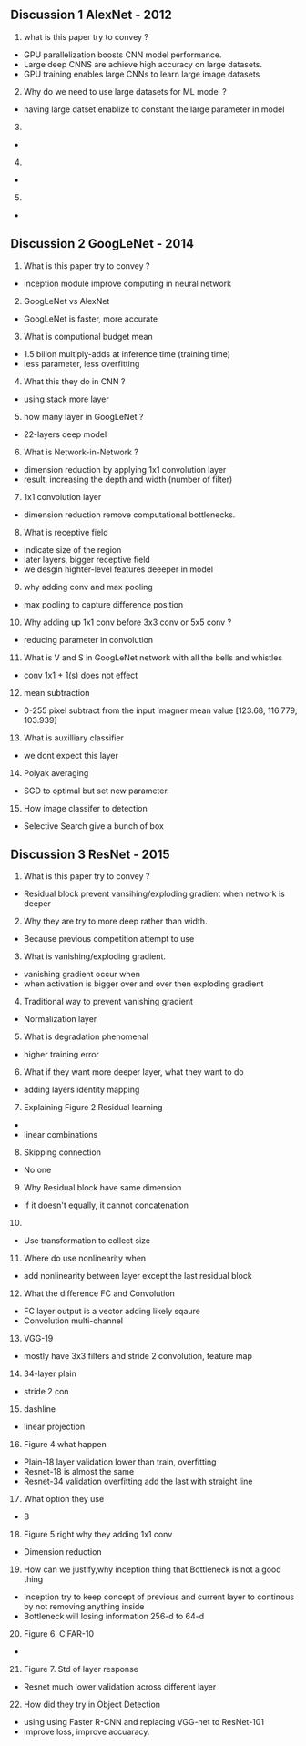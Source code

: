 ## Discussion 1 AlexNet - 2012
1. what is this paper try to convey ?
- GPU parallelization boosts CNN model performance.
- Large deep CNNS are achieve high accuracy on large datasets.
- GPU training enables large CNNs to learn large image datasets
2. Why do we need to use large datasets for ML model ?
- having large datset enablize to constant the large parameter in model
3. 
-  
4. 
- 
5. 
- 

## Discussion 2 GoogLeNet - 2014
1. What is this paper try to convey ?
- inception module improve computing in neural network
2. GoogLeNet vs AlexNet 
- GoogLeNet is faster, more accurate 
3. What is computional budget mean
-  1.5 billon multiply-adds at inference time (training time)
- less parameter, less overfitting
4. What this they do in CNN ?
- using stack more layer
5. how many layer in GoogLeNet ?
- 22-layers deep model 
6. What is Network-in-Network ?
- dimension reduction by applying 1x1 convolution layer
- result, increasing the depth and width (number of filter)
7. 1x1 convolution layer
- dimension reduction remove computational bottlenecks.
8. What is receptive field 
- indicate size of the region
- later layers, bigger receptive field
- we desgin highter-level features deeeper in model
9. why adding conv and max pooling 
- max pooling to capture difference position
10. Why adding up 1x1 conv before 3x3 conv or 5x5 conv ?
- reducing parameter in convolution
11. What is V and S in  GoogLeNet network with all the bells and whistles
- conv 1x1 + 1(s) does not effect 
12. mean subtraction 
- 0-255 pixel subtract from the input imagner mean value [123.68, 116.779, 103.939]
13. What is auxilliary classifier
- we dont expect this layer
14. Polyak averaging
- SGD to optimal but set new parameter.
15. How image classifer to detection 
- Selective Search give a bunch of box


## Discussion 3 ResNet - 2015
1. What is this paper try to convey ?
- Residual block prevent vansihing/exploding gradient when network is deeper
2. Why they are try to more deep rather than width. 
-  Because previous competition attempt to use 
3. What is vanishing/exploding gradient.
- vanishing gradient occur when 
- when activation is bigger over and over then exploding gradient
4. Traditional way to prevent vanishing gradient
- Normalization layer
5. What is degradation phenomenal 
- higher training error 
6. What if they want more deeper layer, what they want to do
- adding layers identity mapping
7. Explaining Figure 2 Residual learning
- 
- linear combinations
8. Skipping connection
- No one 
9. Why Residual block have same dimension
- If it doesn't equally, it cannot concatenation
10. 
- Use transformation to collect size
11. Where do use nonlinearity when
- add nonlinearity between layer except the last residual block
12. What the difference FC and Convolution
- FC layer output is a vector adding likely sqaure 
- Convolution multi-channel 
13. VGG-19
- mostly have 3x3 filters and stride 2 convolution, feature map 
14. 34-layer plain
- stride 2 con
15. dashline
- linear projection 
16. Figure 4 what happen
- Plain-18 layer validation lower than train, overfitting
- Resnet-18 is almost the same
- Resnet-34 validation overfitting add the last with straight line
17. What option they use 
- B
18. Figure 5 right why they adding 1x1 conv
- Dimension reduction
19. How can we justify,why inception thing that Bottleneck is not a good thing
- Inception try to keep concept of previous and current layer to continous by not removing anything inside
- Bottleneck will losing information 256-d to 64-d
20. Figure 6. CIFAR-10
-
21. Figure 7. Std of layer response
- Resnet much lower validation across different layer
22. How did they try in Object Detection 
- using using Faster R-CNN and replacing VGG-net to ResNet-101
- improve loss, improve accuaracy.